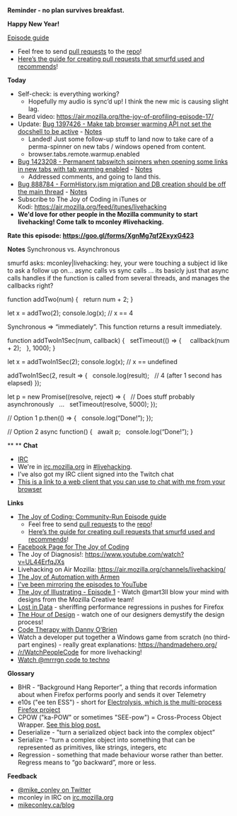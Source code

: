 **Reminder - no plan survives breakfast.**

**Happy New Year!**

[Episode guide](https://mikeconley.github.io/joy-of-coding-episode-guide/)

- Feel free to send [pull requests](https://help.github.com/articles/about-pull-requests/) to the [repo](https://github.com/mikeconley/joy-of-coding-episode-guide)!
- [Here’s the guide for creating pull requests that smurfd used and recommends](https://akrabat.com/the-beginners-guide-to-contributing-to-a-github-project/%20)!

**Today**

- Self-check: is everything working?
    - Hopefully my audio is sync’d up! I think the new mic is causing slight lag.
- Beard video: https://air.mozilla.org/the-joy-of-profiling-episode-17/
- Update: [Bug 1397426 - Make tab browser warming API not set the docshell to be active](https://bugzilla.mozilla.org/show_bug.cgi?id=1397426) - [Notes](https://www.evernote.com/l/AbLOfT-bJURAxqXAs4fqUdsjcLctLBSSubI)
    - Landed! Just some follow-up stuff to land now to take care of a perma-spinner on new tabs / windows opened from content.
    - browser.tabs.remote.warmup.enabled
- [Bug 1423208 - Permanent tabswitch spinners when opening some links in new tabs with tab warming enabled](https://bugzilla.mozilla.org/show_bug.cgi?id=1423208) - [Notes](https://www.evernote.com/l/AbK9q__zcQlF3YZtvgwpijMQy7wLuyjydD8)
    - Addressed comments, and going to land this.
- [Bug 888784 - FormHistory.jsm migration and DB creation should be off the main thread](https://bugzilla.mozilla.org/show_bug.cgi?id=888784) - [Notes](https://www.evernote.com/l/AbImEKYlZg1D4op6mBAA6Q832PGjbjBGQOo)
- Subscribe to The Joy of Coding in iTunes or Kodi: https://air.mozilla.org/feed/itunes/livehacking
- **We'd love for other people in the Mozilla community to start livehacking! Come talk to mconley #livehacking.**

**Rate this episode: https://goo.gl/forms/XgnMg7qf2ExyxG423**

**Notes**
Synchronous vs. Asynchronous

smurfd asks: mconley|livehacking: hey, your were touching a subject id like to ask a follow up on... async calls vs sync calls ... its basicly just that async calls handles if the function is called from several threads, and manages the callbacks right?

function addTwo(num) {
  return num + 2;
}

let x = addTwo(2);
console.log(x);
// x == 4

Synchronous => “immediately”. This function returns a result immediately.

function addTwoIn1Sec(num, callback) {
  setTimeout(() => {
    callback(num + 2);
  }, 1000);
}

let x = addTwoIn1Sec(2);
console.log(x);
// x == undefined

addTwoIn1Sec(2, result => {
  console.log(result);
  // 4 (after 1 second has elapsed)
});

let p = new Promise((resolve, reject) => {
  // Does stuff probably asynchronously
  ...
  setTimeout(resolve, 5000);
});

// Option 1
p.then(() => {
  console.log(“Done!”);
});

// Option 2
async function() {
  await p;
  console.log(“Done!”);
}

**
**
**Chat**

- [IRC](https://wiki.mozilla.org/IRC)
- We're in [irc.mozilla.org](http://irc.mozilla.org) in [#livehacking](http://client00.chat.mibbit.com/?channel=%23livehacking&server=irc.mozilla.org).
- I’ve also got my IRC client signed into the Twitch chat
- [This is a link to a web client that you can use to chat with me from your browser](https://client00.chat.mibbit.com/?channel=%23livehacking&server=irc.mozilla.org)

**Links**

- [The Joy of Coding: Community-Run Episode guide](https://mikeconley.github.io/joy-of-coding-episode-guide/)
    - Feel free to send [pull requests](https://help.github.com/articles/about-pull-requests/) to the [repo](https://github.com/mikeconley/joy-of-coding-episode-guide)!
    - [Here’s the guide for creating pull requests that smurfd used and recommends](https://akrabat.com/the-beginners-guide-to-contributing-to-a-github-project/%20)!
- [Facebook Page for The Joy of Coding](https://www.facebook.com/TheJoyOfCoding1/)
- The Joy of Diagnosis!: https://www.youtube.com/watch?v=UL44ErfqJXs
- Livehacking on Air Mozilla: https://air.mozilla.org/channels/livehacking/
- [The Joy of Automation with Armen](https://www.youtube.com/channel/UCBgCmdvPaoYyha7JI33rfDQ)
- [I've been mirroring the episodes to YouTube](https://www.youtube.com/playlist?list=PLmaFLMwlbk8wKMvfEEzp9Hfdlid8VYpL5)
- [The Joy of Illustrating - Episode 1](https://www.youtube.com/watch?v=5g82nBPNVbc) - Watch @mart3ll blow your mind with designs from the Mozilla Creative team!
- [Lost in Data](https://air.mozilla.org/lost-in-data-episode-1/) - sheriffing performance regressions in pushes for Firefox
- [The Hour of Design](https://www.youtube.com/watch?v=8_Ld4hOU1QU) - watch one of our designers demystify the design process!
- [Code Therapy with Danny O’Brien](https://www.youtube.com/channel/UCDShi-SQdFVRnQrMla9G_kQ)
- Watch a developer put together a Windows game from scratch (no third-part engines) - really great explanations: https://handmadehero.org/
- [/r/WatchPeopleCode](https://www.reddit.com/r/WatchPeopleCode) for more livehacking!
- [Watch @mrrrgn code to techno](https://www.youtube.com/channel/UC9ggHzjP5TepAxkrQyQCyJg)

**Glossary**

- BHR - “Background Hang Reporter”, a thing that records information about when Firefox performs poorly and sends it over Telemetry
- e10s ("ee ten ESS") - short for [Electrolysis, which is the multi-process Firefox project](https://wiki.mozilla.org/Electrolysis)
- CPOW ("ka-POW" or sometimes "SEE-pow") = Cross-Process Object Wrapper. [See this blog post.](http://mikeconley.ca/blog/2015/02/17/on-unsafe-cpow-usage-in-firefox-desktop-and-why-is-my-nightly-so-sluggish-with-e10s-enabled/)
- Deserialize - "turn a serialized object back into the complex object”
- Serialize - "turn a complex object into something that can be represented as primitives, like strings, integers, etc
- Regression - something that made behaviour worse rather than better. Regress means to “go backward”, more or less.

**Feedback**

- [@mike_conley on Twitter](https://twitter.com/mike_conley)
- mconley in IRC on [irc.mozilla.org](http://irc.mozilla.org)
- [mikeconley.ca/blog](http://mikeconley.ca/blog/)